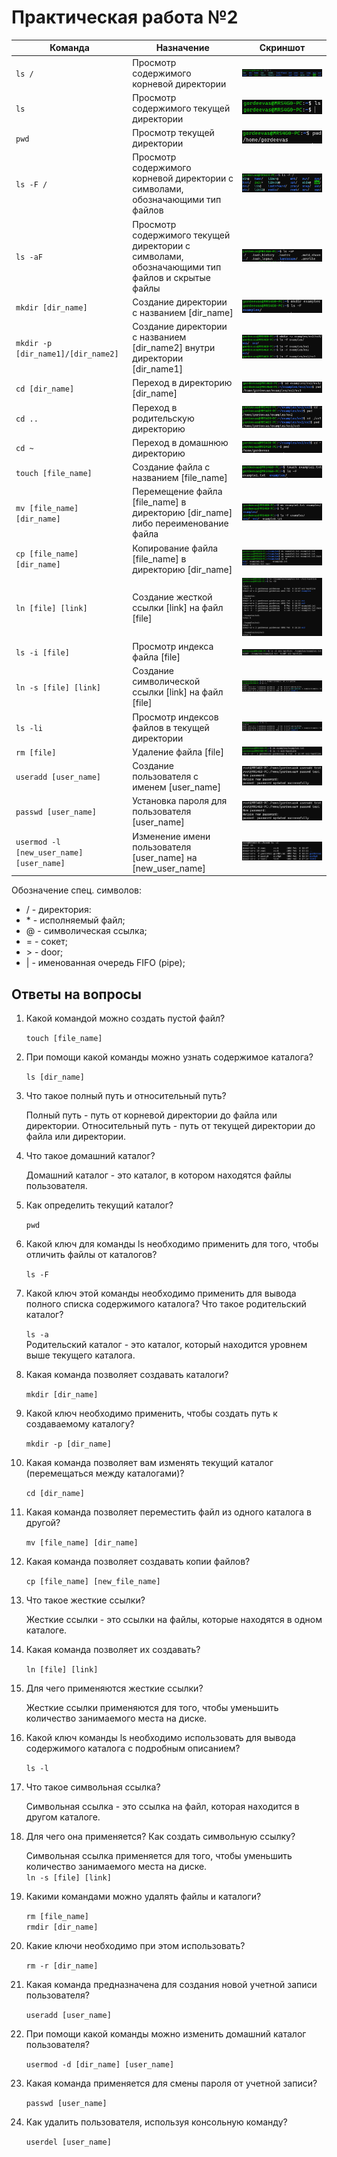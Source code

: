 # Практическая работа №2

Команда | Назначение | Скриншот
---|---|---
`ls /` | Просмотр содержимого корневой директории | ![ls1](./images/ls1.png)
`ls` | Просмотр содержимого текущей директории | ![ls2](./images/ls2.png)
`pwd` | Просмотр текущей директории | ![pwd](./images/pwd.png)
`ls -F /` | Просмотр содержимого корневой директории с символами, обозначающими тип файлов | ![ls3](./images/ls3.png)
`ls -aF` | Просмотр содержимого текущей директории с символами, обозначающими тип файлов и скрытые файлы | ![ls4](./images/ls4.png)
`mkdir [dir_name]` | Создание директории с названием [dir_name] | ![mkdir](./images/mkdir.png)
`mkdir -p [dir_name1]/[dir_name2]` | Создание директории с названием [dir_name2] внутри директории [dir_name1] | ![mkdir2](./images/mkdir2.png)
`cd [dir_name]` | Переход в директорию [dir_name] | ![cd1](./images/cd1.png)
`cd ..` | Переход в родительскую директорию | ![cd2](./images/cd2.png)
`cd ~` | Переход в домашнюю директорию | ![cd3](./images/cd3.png)
`touch [file_name]` | Создание файла с названием [file_name] | ![touch](./images/touch.png)
`mv [file_name] [dir_name]` | Перемещение файла [file_name] в директорию [dir_name] либо переименование файла | ![mv](./images/mv.png)
`cp [file_name] [dir_name]` | Копирование файла [file_name] в директорию [dir_name] | ![cp](./images/cp.png)
`ln [file] [link]` | Создание жесткой ссылки [link] на файл [file] | ![ln1](./images/ln1.png)
`ls -i [file]` | Просмотр индекса файла [file] | ![ls5](./images/ls5.png)
`ln -s [file] [link]` | Создание символической ссылки [link] на файл [file] | ![ln2](./images/ln2.png)
`ls -li` | Просмотр индексов файлов в текущей директории | ![ls6](./images/ls6.png)
`rm [file]` | Удаление файла [file] | ![rm](./images/rm.png)
`useradd [user_name]` | Создание пользователя с именем [user_name] | ![useradd](./images/useradd.png)
`passwd [user_name]` | Установка пароля для пользователя [user_name] | ![passwd](./images/passwd.png)
`usermod -l [new_user_name] [user_name]` | Изменение имени пользователя [user_name] на [new_user_name] | ![usermod](./images/usermod.png)


Обозначение спец. символов:
- / - директория:
- \* - исполняемый файл;
- @ - символическая ссылка;
- = - сокет;
- \> - door;
- | - именованная очередь FIFO (pipe);

## Ответы на вопросы

1. Какой командой можно создать пустой файл?

    `touch [file_name]`

2. При помощи какой команды можно узнать содержимое каталога?

    `ls [dir_name]`

3. Что такое полный путь и относительный путь?

     Полный путь - путь от корневой директории до файла или директории.
     Относительный путь - путь от текущей директории до файла или директории.

4. Что такое домашний каталог?

    Домашний каталог - это каталог, в котором находятся файлы пользователя.

5. Как определить текущий каталог?

    `pwd`

6. Какой ключ для команды ls необходимо применить для того, чтобы отличить файлы от каталогов?

    `ls -F`

7. Какой ключ этой команды необходимо применить для вывода полного списка содержимого каталога? Что такое родительский каталог?

    `ls -a`\
    Родительский каталог - это каталог, который находится уровнем выше текущего каталога.

8. Какая команда позволяет создавать каталоги?

    `mkdir [dir_name]`

9. Какой ключ необходимо применить, чтобы создать путь к создаваемому каталогу?

    `mkdir -p [dir_name]`

10. Какая команда позволяет вам изменять текущий каталог (перемещаться между каталогами)?

    `cd [dir_name]`

11. Какая команда позволяет переместить файл из одного каталога в другой?

    `mv [file_name] [dir_name]`

12. Какая команда позволяет создавать копии файлов?

    `cp [file_name] [new_file_name]`

13. Что такое жесткие ссылки?

    Жесткие ссылки - это ссылки на файлы, которые находятся в одном каталоге.

14. Какая команда позволяет их создавать?

    `ln [file] [link]`

15. Для чего применяются жесткие ссылки?

    Жесткие ссылки применяются для того, чтобы уменьшить количество занимаемого места на диске.

16. Какой ключ команды ls необходимо использовать для вывода содержимого каталога с подробным описанием?

    `ls -l`

17. Что такое символьная ссылка?

    Символьная ссылка - это ссылка на файл, которая находится в другом каталоге.

18. Для чего она применяется? Как создать символьную ссылку?

    Символьная ссылка применяется для того, чтобы уменьшить количество занимаемого места на диске.\
    `ln -s [file] [link]`

19. Какими командами можно удалять файлы и каталоги?

    `rm [file_name]`\
    `rmdir [dir_name]`

20. Какие ключи необходимо при этом использовать?

    `rm -r [dir_name]`

21. Какая команда предназначена для создания новой учетной записи пользователя?

    `useradd [user_name]`

22. При помощи какой команды можно изменить домашний каталог пользователя?

    `usermod -d [dir_name] [user_name]`

23. Какая команда применяется для смены пароля от учетной записи?

    `passwd [user_name]`

24. Как удалить пользователя, используя консольную команду?

    `userdel [user_name]`
